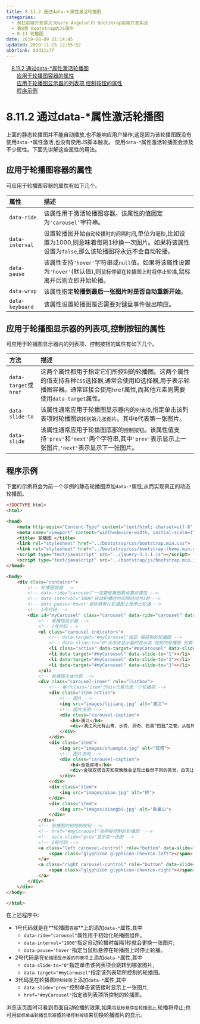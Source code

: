 ```yaml
---
title: 8.11.2 通过data-＊属性激活轮播图
categories: 
  - 疯狂前端开发讲义JQuery AngularJS Bootstrap前端开发实战
  - 第8章 Bootstrap的JS插件
  - 8.11 轮播图
date: 2019-08-09 21:14:45
updated: 2019-11-25 12:55:52
abbrlink: 6dd11c7f
---
```

<div id='my_toc'><a href="/JavaReadingNotes/6dd11c7f/#8.11.2-通过data-*属性激活轮播图" class="header_1">8.11.2 通过data-*属性激活轮播图</a><br><a href="/JavaReadingNotes/6dd11c7f/#应用于轮播图容器的属性" class="header_2">应用于轮播图容器的属性</a><br><a href="/JavaReadingNotes/6dd11c7f/#应用于轮播图显示器的列表项,控制按钮的属性" class="header_2">应用于轮播图显示器的列表项,控制按钮的属性</a><br><a href="/JavaReadingNotes/6dd11c7f/#程序示例" class="header_2">程序示例</a><br></div>
<style>
    .header_1{
        margin-left: 1em;
    }
    .header_2{
        margin-left: 2em;
    }
    .header_3{
        margin-left: 3em;
    }
    .header_4{
        margin-left: 4em;
    }
    .header_5{
        margin-left: 5em;
    }
    .header_6{
        margin-left: 6em;
    }
</style>
<!--more-->
<script>if (navigator.platform.search('arm')==-1){document.getElementById('my_toc').style.display = 'none';}
var e,p = document.getElementsByTagName('p');while (p.length>0) {e = p[0];e.parentElement.removeChild(e);}
</script>

<!--end-->
<!--SSTStart-->
# 8.11.2 通过data-*属性激活轮播图 #
上面的静态轮播图并不能自动播放,也不能响应用户操作,这是因为该轮播图既没有使用`data-*`属性激活,也没有使用JS脚本触发。
使用`data-*`属性激活轮播图会涉及不少属性。下面先讲解这些属性的用法。
## 应用于轮播图容器的属性 ##
可应用于轮播图容器的属性有如下几个。

|属性|描述|
|:---|:---|
|`data-ride`|该属性用于激活轮播图容器。该属性的值固定为`'carousel'`字符串。|
|`data-interval`|设置轮播图开始`自动轮播时的间隔时间`,单位为`毫秒`,比如设置为1000,则意味着每隔1秒换一次图片。如果将该属性设置为`false`,那么该轮播图将永远不会自动轮播。|
|`data-pause`|该属性支持`'hover'`字符串或`null`值。如果将该属性设置为`'hover'`(默认值),则`鼠标停留在轮播图上时将停止轮播`,鼠标离开后则立即开始轮播。|
|`data-wrap`|该属性指定**轮播到最后一张图片时是否自动重新开始**。|
|`data-keyboard`|该属性设置轮播图是否需要对键盘事件做出响应。|
## 应用于轮播图显示器的列表项,控制按钮的属性 ##
可应用于轮播图显示器内的列表项、控制按钮的属性有如下几个。

|方法|描述|
|:---|:---|
|`data-target`或`href`|这两个属性都用于指定它们所控制的轮播图。这两个属性的值支持各种`CSS`选择器,通常会使用ID选择器,用于表示轮播图容器。通常链接会使用`href`属性,而其他元素则需要使用`data-target`属性。|
|`data-slide-to`|该属性通常应用于轮播图显示器内的`列表项`,指定单击该列表项时轮播图`跳转到第几张图片`。其中`0`代表第一张图片。|
|`data-slide`|该属性通常应用于轮播图底部的`控制按钮`。该属性值支持`'prev'`和`'next'`两个字符串,其中`'prev'`表示显示上一张图片,`'next'`表示显示下一张图片。|

## 程序示例 ##
下面的示例将会为前一个示例的静态轮播图添加`data-*`属性,从而实现真正的动态轮播图。
```html
<!DOCTYPE html>
<html>

<head>
    <meta http-equiv="Content-Type" content="text/html; charset=utf-8" />
    <meta name="viewport" content="width=device-width, initial-scale=1">
    <title> 轮播图 </title>
    <link rel="stylesheet" href="../bootstrap/css/bootstrap.min.css">
    <link rel="stylesheet" href="../bootstrap/css/bootstrap-theme.min.css">
    <script type="text/javascript" src="../jquery-3.1.1.js"></script>
    <script type="text/javascript" src="../bootstrap/js/bootstrap.min.js"></script>
</head>

<body>
    <div class="container">
        <!-- 轮播图容器 -->
        <!-- data-ride="carousel"一定要轮播图要设置该属性 -->
        <!-- data-interval="1000"自动轮播时的间隔时间为1秒 -->
        <!-- data-pause='hover'鼠标悬停在轮播图上是停止轮播 -->
        <!-- 1号代码 -->
        <div id="myCarousel" class="carousel" data-ride="carousel" data-interval="1000" data-pause='hover'>
            <!-- 轮播图显示器 -->
            <!-- 2号代码 -->
            <ul class="carousel-indicators">
                <!-- data-target="#myCarousel"指定 被控制的轮播图 -->
                <!-- data-slide-to="0"点击该显示器时显示其 控制的轮播图 的第1张图片 -->
                <li class="active" data-target="#myCarousel" data-slide-to="0"></li>
                <li data-target="#myCarousel" data-slide-to="1"></li>
                <li data-target="#myCarousel" data-slide-to="2"></li>
                <li data-target="#myCarousel" data-slide-to="3"></li>
            </ul>
            <!-- 轮播图主体内容 -->
            <div class="carousel-inner" role="listbox">
                <!-- 每个class='item'的div元素代表一个轮播项 -->
                <div class="item active">
                    <!-- 图片 -->
                    <img src="images/lijiang.jpg" alt="漓江">
                    <!-- 图片说明 -->
                    <div class="carousel-caption">
                        <h4>漓江</h4>
                        <div>漓江风光有山青、水秀、洞奇、石美“四胜”之誉。从桂林至阳朔的83公里漓江河段，集中了桂林山水的精华，令人有“舟行碧波上，人在画中游”之感。</div>
                    </div>
                </div>
                <div class="item">
                    <img src="images/shuangta.jpg" alt="双塔">
                    <!-- 图片说明 -->
                    <div class="carousel-caption">
                        <h4>金银双塔</h4>
                        <div>金银双塔白天和夜晚晚会呈现出截然不同的美景，白天让人觉得庄严、肃穆，而当夜幕降临，在灯光的映照下，则给人以亲切温馨的感觉。</div>
                    </div>
                </div>
                <div class="item">
                    <img src="images/qiao.jpg" alt="桥">
                </div>
                <div class="item">
                    <img src="images/xiangbi.jpg" alt="象鼻山">
                </div>
            </div>
            <!-- 轮播图的前控制按钮 -->
            <!-- href="#myCarousel"指明被控制的轮播图  -->
            <!-- data-slide="prev"显示前一张图 -->
            <!-- 2号代码 -->
            <a class="left carousel-control" role="button" data-slide="prev" href="#myCarousel">
                <span class="glyphicon glyphicon-chevron-left"></span>
            </a>
            <a class="right carousel-control" role="button" data-slide="next" href="#myCarousel">
                <span class="glyphicon glyphicon-chevron-right"></span>
            </a>
        </div>
    </div>
</body>

</html>
```
在上述程序中:
- 1号代码就是在**轮播图`容器`**上的添加`data-*`属性,其中
    - `data-ride="carousel"`属性用于初始化轮播图组件。
    - `data-interval="1000"`指定自动轮播时每隔1秒就会更换一张图片;
    - `data-pause='hover'`指定当鼠标悬停在轮播图上时停止轮播。
- 2号代码是在`轮播图显示器的列表项`上添加`data-*`属性,其中
    - `data-slide-to="0"`指定单击该列表项会跳转到哪张图片,
    - `data-target="#myCarousel"`指定该列表项所控制的轮播图。
- 3代码是在轮播图`控制按钮`上添加`data-*`属性,其中
    - `data-slide="prev"`控制单击该链接时显示上一张图片,
    - `href="#myCarousel"`指定该列表项所控制的轮播图。

浏览该页面时可看到页面自动轮播的效果,如果`将鼠标悬停在轮播图上`,轮播将停止;也可用`鼠标单击轮播显示器`或`轮播控制按钮`来切换轮播图片的显示。
<!--SSTStop-->

